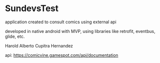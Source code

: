 # SundevsTest

application created to consult comics using external api

developed in native android with MVP, using libraries like retrofit, eventbus, glide, etc.

Harold Alberto Cupitra Hernandez

api: https://comicvine.gamespot.com/api/documentation
